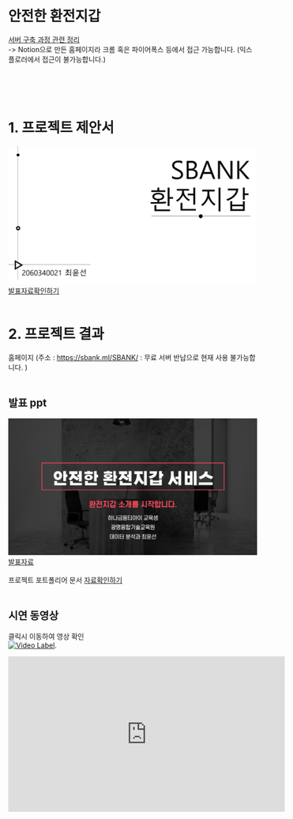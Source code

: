 # 안전한 환전지갑
[서버 구축 과정 관련 정리](https://www.notion.so/luciddd/Project-729ed3357834484483f7348842362f07) <br>
-> Notion으로 만든 홈페이지라 크롬 혹은 파이어폭스 등에서 접근 가능합니다. (익스플로러에서 접근이 불가능합니다.) <br><br><br><br><br>





# 1. 프로젝트 제안서
   <img src="/제안서-첫장.png"/>[발표자료확인하기](/제안서_2060340021_최윤선-최종.pdf)<br><br>



# 2. 프로젝트 결과
홈페이지 (주소 : https://sbank.ml/SBANK/  : 무료 서버 반납으로 현재 사용 불가능합니다. ) <br><br>

## 발표 ppt 
   <img src="/발표-첫장.png"/>[발표자료](/2060340021_최윤선_발표PPT.pdf)<br><br>
   프로젝트 포트폴리어 문서 [자료확인하기](/2060340021_포트폴리오-제출용.pdf)<br><br>


## 시연 동영상 

   클릭시 이동하여 영상 확인      
[![Video Label](http://img.youtube.com/vi/uLR1RNqJ1Mw/0.jpg)](https://youtu.be/O__Uk9bp5tY).
<iframe width="560" height="315" src="https://www.youtube.com/embed/O__Uk9bp5tY" frameborder="0" allow="accelerometer; autoplay; clipboard-write; encrypted-media; gyroscope; picture-in-picture" allowfullscreen></iframe>

